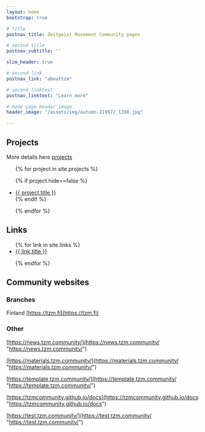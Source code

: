 ```yaml
---
layout: home
bootstrap: true

# title
postnav_title: Zeitgeist Movement Community pages

# second title
postnav_subtitle: ''

slim_header: true

# second link
postnav_link: "abouttzm"

# second linktext
postnav_linktext: "Learn more"

# home page header image
header_image: "/assets/img/autumn-219972_1280.jpg"

---
```

## Projects

More details here [projects](projects/)

<ul>
{% for project in site.projects %}

{% if project.hide==false %}
   <li>
     <a href="{{ base }}{{ project.url }}">
       {{ project.title }}
     </a>
   </li>
{% endif %}

{% endfor %}
</ul>


## Links
<ul>
{% for link in site.links %}

   <li>
     <a href="{{ base }}{{ link.url }}">
       {{ link.title }}
     </a>
   </li>

{% endfor %}
</ul>

## Community websites

### Branches

Finland [https://tzm.fi](https://tzm.fi)

### Other

[https://news.tzm.community/](https://news.tzm.community/ "https://news.tzm.community/")

[https://materials.tzm.community/](https://materials.tzm.community/ "https://materials.tzm.community/")

[https://template.tzm.community/](https://template.tzm.community/ "https://template.tzm.community/")

[https://tzmcommunity.github.io/docs](https://tzmcommunity.github.io/docs "https://tzmcommunity.github.io/docs")

[https://test.tzm.community/](https://test.tzm.community/ "https://test.tzm.community/")


